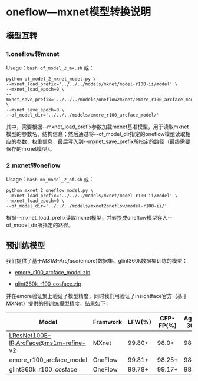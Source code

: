 # oneflow—mxnet模型转换说明

## 模型互转

### 1.oneflow转mxnet

Usage：`bash of_model_2_mx.sh` 或：

```shell
python of_model_2_mxnet_model.py \
--mxnet_load_prefix='../../../models/mxnet/model-r100-ii/model' \
--mxnet_load_epoch=0 \
--mxnet_save_prefix='../../../models/oneflow2mxnet/emore_r100_arcface_model' \
--mxnet_save_epoch=0 \
--of_model_dir='../../../models/emore_r100_arcface_model/'
```

其中，需要根据--mxnet_load_prefix参数加载mxnet基准模型，用于读取mxnet模型的参数名、结构信息；然后通过将--of_model_dir指定的oneflow模型读取相应的参数、权重信息，最后写入到--mxnet_save_prefix所指定的路径（最终需要保存的mxnet模型）。



### 2.mxnet转oneflow

Usage：`bash mx_model_2_of.sh` 或：

```shell
python mxnet_2_oneflow_model.py \
--mxnet_load_prefix='../../../models/mxnet/model-r100-ii/model' \
--mxnet_load_epoch=0 \
--of_model_dir='../../../models/mxnet2oneflow/model-r100-ii/'
```

根据--mxnet_load_prefix读取mxnet模型，并转换成oneflow模型存入--of_model_dir所指定的路径。



## 预训练模型

我们提供了基于*MS1M-Arcface*(emore)数据集、glint360k数据集训练的模型：

- [emore_r100_arcface_model.zip](https://oneflow-public.oss-cn-beijing.aliyuncs.com/model_zoo/cv/human_face/emore_r100_arcface_model.zip)

- [glint360k_r100_cosface.zip](https://oneflow-public.oss-cn-beijing.aliyuncs.com/model_zoo/cv/human_face/glint360k_r100_cosface.zip)

并在emore验证集上验证了模型精度，同时我们用验证了insightface官方（基于MXNet）提供的[预训练模型](https://github.com/deepinsight/insightface/wiki/Model-Zoo)精度，结果如下：

| Model                                                        | Framwork | LFW(%) | CFP-FP(%) | AgeDB-30(%) |
| ------------------------------------------------------------ | -------- | ------ | --------- | ----------- |
| [LResNet100E-IR,ArcFace@ms1m-refine-v2](https://github.com/deepinsight/insightface/wiki/Model-Zoo#31-lresnet100e-irarcfacems1m-refine-v2) | MXnet    | 99.80+ | 98.0+     | 98.20+      |
| emore_r100_arcface_model                                     | OneFlow  | 99.81+ | 98.25+    | 98.08+      |
| glint360k_r100_cosface                                       | OneFlow  | 99.78+ | 99.17+    | 98.40+      |

